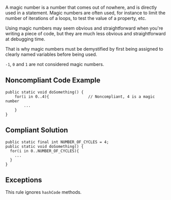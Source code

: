 A magic number is a number that comes out of nowhere, and is directly used in a statement. Magic numbers are often used, for instance to limit the number of iterations of a loops, to test the value of a property, etc.

Using magic numbers may seem obvious and straightforward when you're writing a piece of code, but they are much less obvious and straightforward at debugging time.

That is why magic numbers must be demystified by first being assigned to clearly named variables before being used.

`-1`, `0` and `1` are not considered magic numbers.

## Noncompliant Code Example ##

    public static void doSomething() {
    	for(i in 0..4){                 // Noncompliant, 4 is a magic number
    		...
    	}
    }

## Compliant Solution ##

    public static final int NUMBER_OF_CYCLES = 4;
    public static void doSomething() {
      for(i in 0..NUMBER_OF_CYCLES){
        ...
      }
    }

## Exceptions ##

This rule ignores `hashCode` methods.